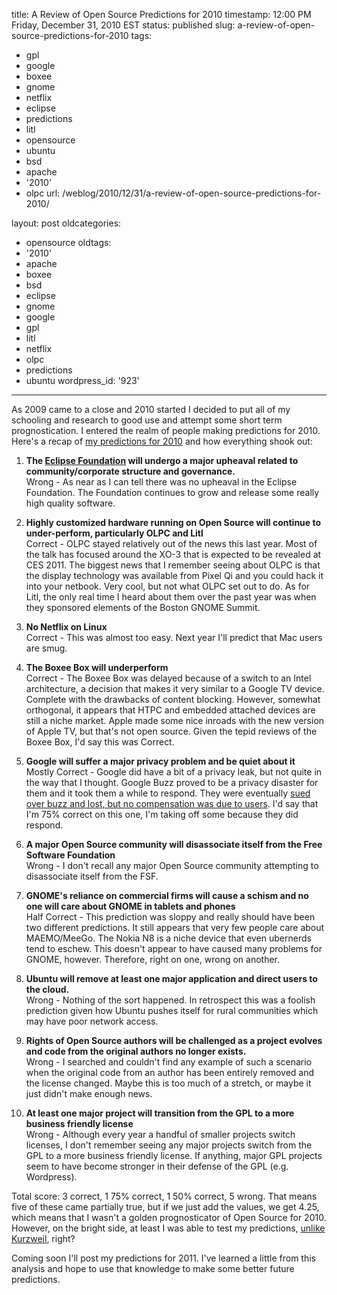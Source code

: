 title: A Review of Open Source Predictions for 2010
timestamp: 12:00 PM Friday, December 31, 2010 EST
status: published
slug: a-review-of-open-source-predictions-for-2010
tags:
- gpl
- google
- boxee
- gnome
- netflix
- eclipse
- predictions
- litl
- opensource
- ubuntu
- bsd
- apache
- '2010'
- olpc
url: /weblog/2010/12/31/a-review-of-open-source-predictions-for-2010/

layout: post
oldcategories:
- opensource
oldtags:
- '2010'
- apache
- boxee
- bsd
- eclipse
- gnome
- google
- gpl
- litl
- netflix
- olpc
- predictions
- ubuntu
wordpress_id: '923'

---

As 2009 came to a close and 2010 started I decided to put all of my schooling and research to good use and attempt some short term prognostication. I entered the realm of people making predictions for 2010. Here's a recap of [my predictions for 2010](http://patrick.wagstrom.net/weblog/2009/12/31/open-source-predictions-for-2010/) and how everything shook out:

  1. **The [Eclipse Foundation](http://www.eclipse.org/) will undergo a major upheaval related to community/corporate structure and governance.**  
Wrong - As near as I can tell there was no upheaval in the Eclipse Foundation.  The Foundation continues to grow and release some really high quality software.

  2. **Highly customized hardware running on Open Source will continue to under-perform, particularly OLPC and Litl**  
Correct - OLPC stayed relatively out of the news this last year.  Most of the talk has focused around the XO-3 that is expected to be revealed at CES 2011. The biggest news that I remember seeing about OLPC is that the display technology was available from Pixel Qi and you could hack it into your netbook.  Very cool, but not what OLPC set out to do.  As for Litl, the only real time I heard about them over the past year was when they sponsored elements of the Boston GNOME Summit.

  3. **No Netflix on Linux**  
Correct - This was almost too easy. Next year I'll predict that Mac users are smug.

  4. **The Boxee Box will underperform**  
Correct - The Boxee Box was delayed because of a switch to an Intel architecture, a decision that makes it very similar to a Google TV device. Complete with the drawbacks of content blocking.  However, somewhat orthogonal, it appears that HTPC and embedded attached devices are still a niche market. Apple made some nice inroads with the new version of Apple TV, but that's not open source. Given the tepid reviews of the Boxee Box, I'd say this was Correct.

  5. **Google will suffer a major privacy problem and be quiet about it**  
Mostly Correct - Google did have a bit of a privacy leak, but not quite in the way that I thought.  Google Buzz proved to be a privacy disaster for them and it took them a while to respond.  They were eventually [sued over buzz and lost, but no compensation was due to users](http://bits.blogs.nytimes.com/2010/11/03/google-settles-suit-over-buzz-and-privacy/). I'd say that I'm 75% correct on this one, I'm taking off some because they did respond.

  6. **A major Open Source community will disassociate itself from the Free Software Foundation**  
Wrong - I don't recall any major Open Source community attempting to disassociate itself from the FSF.

  7. **GNOME's reliance on commercial firms will cause a schism and no one will care about GNOME in tablets and phones**  
Half Correct - This prediction was sloppy and really should have been two different predictions. It still appears that very few people care about MAEMO/MeeGo.  The Nokia N8 is a niche device that even ubernerds tend to eschew. This doesn't appear to have caused many problems for GNOME, however. Therefore, right on one, wrong on another.

  8. **Ubuntu will remove at least one major application and direct users to the cloud.**  
Wrong - Nothing of the sort happened.  In retrospect this was a foolish prediction given how Ubuntu pushes itself for rural communities which may have poor network access.

  9. **Rights of Open Source authors will be challenged as a project evolves and code from the original authors no longer exists.**  
Wrong - I searched and couldn't find any example of such a scenario when the original code from an author has been entirely removed and the license changed. Maybe this is too much of a stretch, or maybe it just didn't make enough news.

  10. **At least one major project will transition from the GPL to a more business friendly license**  
Wrong - Although every year a handful of smaller projects switch licenses, I don't remember seeing any major projects switch from the GPL to a more business friendly license.  If anything, major GPL projects seem to have become stronger in their defense of the GPL (e.g. Wordpress).

Total score: 3 correct, 1 75% correct, 1 50% correct, 5 wrong. That means five of these came partially true, but if we just add the values, we get 4.25, which means that I wasn't a golden prognosticator of Open Source for 2010.  However, on the bright side, at least I was able to test my predictions, [unlike Kurzweil](http://spectrum.ieee.org/computing/software/ray-kurzweils-slippery-futurism), right?

Coming soon I'll post my predictions for 2011.  I've learned a little from this analysis and hope to use that knowledge to make some better future predictions.
